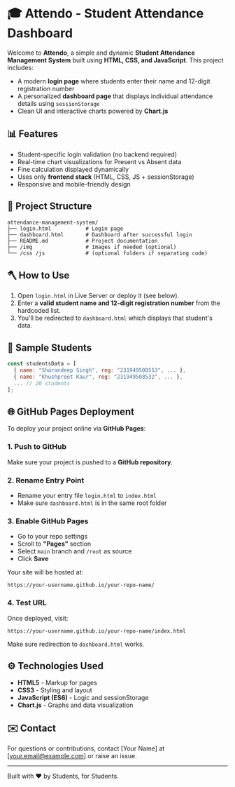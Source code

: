 # 🎓 Attendo - Student Attendance Dashboard

Welcome to **Attendo**, a simple and dynamic **Student Attendance Management System** built using **HTML, CSS, and JavaScript**. This project includes:

* A modern **login page** where students enter their name and 12-digit registration number
* A personalized **dashboard page** that displays individual attendance details using `sessionStorage`
* Clean UI and interactive charts powered by **Chart.js**

## 📊 Features

* Student-specific login validation (no backend required)
* Real-time chart visualizations for Present vs Absent data
* Fine calculation displayed dynamically
* Uses only **frontend stack** (HTML, CSS, JS + sessionStorage)
* Responsive and mobile-friendly design

## 📂 Project Structure

```
attendance-management-system/
├── login.html           # Login page
├── dashboard.html       # Dashboard after successful login
├── README.md            # Project documentation
├── /img                 # Images if needed (optional)
└── /css /js             # (optional folders if separating code)
```

## 🪓 How to Use

1. Open `login.html` in Live Server or deploy it (see below).
2. Enter a **valid student name and 12-digit registration number** from the hardcoded list.
3. You'll be redirected to `dashboard.html` which displays that student's data.

## 🔎 Sample Students

```js
const studentsData = [
  { name: "Sharandeep Singh", reg: "231949508553", ... },
  { name: "Khushpreet Kaur", reg: "231949508532", ... },
  ... // 20 students
];
```

## 🌐 GitHub Pages Deployment

To deploy your project online via **GitHub Pages**:

### 1. Push to GitHub

Make sure your project is pushed to a **GitHub repository**.

### 2. Rename Entry Point

* Rename your entry file `login.html` to `index.html`
* Make sure `dashboard.html` is in the same root folder

### 3. Enable GitHub Pages

* Go to your repo settings
* Scroll to **"Pages"** section
* Select `main` branch and `/root` as source
* Click **Save**

Your site will be hosted at:

```
https://your-username.github.io/your-repo-name/
```

### 4. Test URL

Once deployed, visit:

```
https://your-username.github.io/your-repo-name/index.html
```

Make sure redirection to `dashboard.html` works.

## ⚙️ Technologies Used

* **HTML5** - Markup for pages
* **CSS3** - Styling and layout
* **JavaScript (ES6)** - Logic and sessionStorage
* **Chart.js** - Graphs and data visualization

## ✉️ Contact

For questions or contributions, contact \[Your Name] at \[[your.email@example.com](mailto:your.email@example.com)] or raise an issue.

---

Built with ❤️ by Students, for Students.
